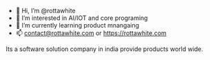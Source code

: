 - 👋 Hi, I’m @rottawhite
- 👀 I’m interested in AI/IOT and core programing
- 🌱 I’m currently learning product mnangaing
- 📫 contact@rottawhite.com or https://rottawhite.com

Its a software solution company in india provide products world wide.
